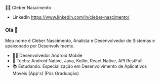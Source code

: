 👨‍💻 Cleber Nascimento

- LinkedIn
https://www.linkedin.com/in/cleber-nascimento/

### Olá 👋

Meu nome é Cleber Nascimento, Analista e Desenvolvedor de Sistemas e apaixonado por Desenvolvimento.


- 🧑‍💼 Desenvolvedor Android Mobile
- 💙 Techs: Android Native, Java, Kotlin, React Native, API RestFull
- 📚 Estudando: Especialização em Desenvolvimento de Aplicativos Movéis (App's) (Pós Graduação)
